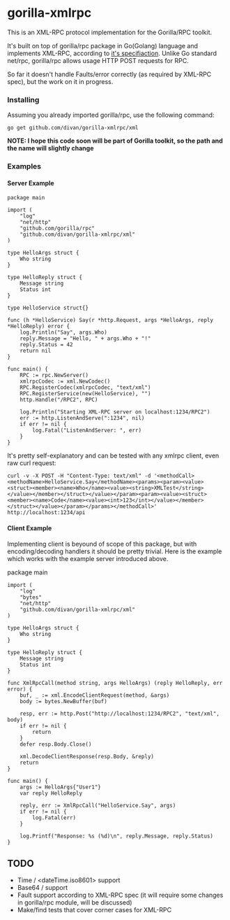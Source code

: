 # gorilla-xmlrpc #

This is an XML-RPC protocol implementation for the Gorilla/RPC toolkit.

It's built on top of gorilla/rpc package in Go(Golang) language and implements XML-RPC, according to [it's specifiaction](http://xmlrpc.scripting.com/spec.html).
Unlike Go standard net/rpc, gorilla/rpc allows usage HTTP POST requests for RPC.

So far it doesn't handle Faults/error correctly (as required by XML-RPC spec), but the work on it in progress.


### Installing ###
Assuming you already imported gorilla/rpc, use the following command:

    go get github.com/divan/gorilla-xmlrpc/xml

**NOTE: I hope this code soon will be part of Gorilla toolkit, so the path and the name will slightly change**

### Examples ###

#### Server Example ####

	package main

	import (
		"log"
		"net/http"
		"github.com/gorilla/rpc"
		"github.com/divan/gorilla-xmlrpc/xml"
	)

	type HelloArgs struct {
		Who string
	}

	type HelloReply struct {
		Message string
		Status int
	}

	type HelloService struct{}

	func (h *HelloService) Say(r *http.Request, args *HelloArgs, reply *HelloReply) error {
		log.Println("Say", args.Who)
		reply.Message = "Hello, " + args.Who + "!"
		reply.Status = 42
		return nil
	}

	func main() {
		RPC := rpc.NewServer()
		xmlrpcCodec := xml.NewCodec()
		RPC.RegisterCodec(xmlrpcCodec, "text/xml")
		RPC.RegisterService(new(HelloService), "")
		http.Handle("/RPC2", RPC)

		log.Println("Starting XML-RPC server on localhost:1234/RPC2")
		err := http.ListenAndServe(":1234", nil)
		if err != nil {
			log.Fatal("ListenAndServer: ", err)
		}
	}

It's pretty self-explanatory and can be tested with any xmlrpc client, even raw curl request:

    curl -v -X POST -H "Content-Type: text/xml" -d '<methodCall><methodName>HelloService.Say</methodName><params><param><value><struct><member><name>Who</name><value><string>XMLTest</string></value></member></struct></value></param><param><value><struct><member><name>Code</name><value><int>123</int></value></member></struct></value></param></params></methodCall>' http://localhost:1234/api


#### Client Example ####

Implementing client is beyound of scope of this package, but with encoding/decoding handlers it should be pretty trivial. Here is the example which works with the example server introduced above.

package main

	import (
		"log"
		"bytes"
		"net/http"
		"github.com/divan/gorilla-xmlrpc/xml"
	)

	type HelloArgs struct {
		Who string
	}

	type HelloReply struct {
		Message string
		Status int
	}

	func XmlRpcCall(method string, args HelloArgs) (reply HelloReply, err error) {
		buf, _ := xml.EncodeClientRequest(method, &args)
		body := bytes.NewBuffer(buf)

		resp, err := http.Post("http://localhost:1234/RPC2", "text/xml", body)
		if err != nil {
			return
		}
		defer resp.Body.Close()

		xml.DecodeClientResponse(resp.Body, &reply)
		return
	}

	func main() {
		args := HelloArgs{"User1"}
		var reply HelloReply

		reply, err := XmlRpcCall("HelloService.Say", args)
		if err != nil {
			log.Fatal(err)
		}

		log.Printf("Response: %s (%d)\n", reply.Message, reply.Status)
	}

## TODO ##

*   Time / <dateTime.iso8601> support
*   Base64 / <base64> support
*   Fault support according to XML-RPC spec (it will require some changes in gorilla/rpc module, will be discussed)
*   Make/find tests that cover corner cases for XML-RPC

